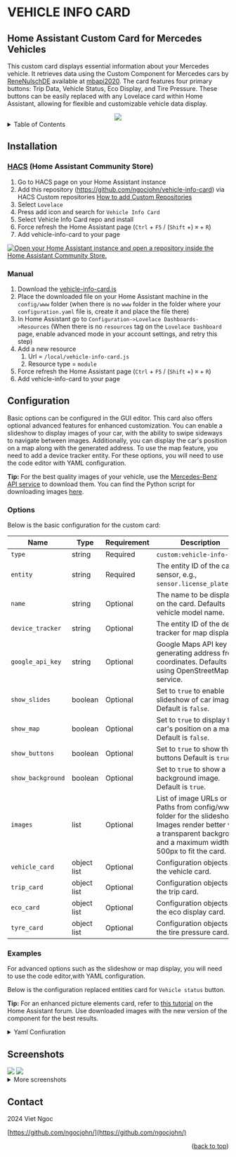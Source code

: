 # VEHICLE INFO CARD

<a name="readme-top"></a>

## Home Assistant Custom Card for Mercedes Vehicles

This custom card displays essential information about your Mercedes vehicle. It retrieves data using the Custom Component for Mercedes cars by [ReneNulschDE](https://github.com/ReneNulschDE/mbapi2020) available at [mbapi2020](https://github.com/ReneNulschDE/mbapi2020). The card features four primary buttons: Trip Data, Vehicle Status, Eco Display, and Tire Pressure. These buttons can be easily replaced with any Lovelace card within Home Assistant, allowing for flexible and customizable vehicle data display.

<div align="center">
<img src="https://raw.githubusercontent.com/ngocjohn/vehicle-info-card/main/assets/default-card.gif" />
</div>

<details>
  <summary>Table of Contents</summary>
  <ol>
    <li>
      <a href="#installation">Installation</a>
      <ul>
        <li><a href="#hacs">HACS</a></li>
        <li><a href="#manual">Manual</a></li>
      </ul>
    </li>
    <li>
      <a href="#usage">Usage</a>
      <ul>
        <li><a href="#configuration">Configuration</a></li>
        <li><a href="#options">Options</a></li>
        <li><a href="#example-config">Examples</a></li>
      </ul>
    </li>
    <li><a href="#screenshots">Screenshots</a></li>
    <li><a href="#contributing">Contributing</a></li>
    <li><a href="#license">License</a></li>
  </ol>
</details>

## Installation

### [HACS](https://hacs.xyz) (Home Assistant Community Store)

1. Go to HACS page on your Home Assistant instance
1. Add this repository (https://github.com/ngocjohn/vehicle-info-card) via HACS Custom repositories [How to add Custom Repositories](https://hacs.xyz/docs/faq/custom_repositories/)
1. Select `Lovelace`
1. Press add icon and search for `Vehicle Info Card`
1. Select Vehicle Info Card repo and install
1. Force refresh the Home Assistant page (`Ctrl` + `F5` / (`Shift` +) `⌘` + `R`)
1. Add vehicle-info-card to your page

[![Open your Home Assistant instance and open a repository inside the Home Assistant Community Store.](https://my.home-assistant.io/badges/hacs_repository.svg)](https://my.home-assistant.io/redirect/hacs_repository/?owner=ngocjohn&repository=vehicle-info-card&category=plugin)

### Manual

1. Download the [vehicle-info-card.js](https://github.com/ngocjohn/vehicle-info-card/releases/latest)
1. Place the downloaded file on your Home Assistant machine in the `config/www` folder (when there is no `www` folder in the folder where your `configuration.yaml` file is, create it and place the file there)
1. In Home Assistant go to `Configuration->Lovelace Dashboards->Resources` (When there is no `resources` tag on the `Lovelace Dashboard` page, enable advanced mode in your account settings, and retry this step)
1. Add a new resource
   1. Url = `/local/vehicle-info-card.js`
   1. Resource type = `module`
1. Force refresh the Home Assistant page (`Ctrl` + `F5` / (`Shift` +) `⌘` + `R`)
1. Add vehicle-info-card to your page

## Configuration

Basic options can be configured in the GUI editor. This card also offers optional advanced features for enhanced customization. You can enable a slideshow to display images of your car, with the ability to swipe sideways to navigate between images. Additionally, you can display the car's position on a map along with the generated address. To use the map feature, you need to add a device tracker entity. For these options, you will need to use the code editor with YAML configuration.

**Tip:** For the best quality images of your vehicle, use the [Mercedes-Benz API service](https://developer.mercedes-benz.com/products/vehicle_images/docs#) to download them. You can find the Python script for downloading images [here](https://gist.github.com/ngocjohn/b1c1f3730cc6f7079ae0d2b3bddd57ad).

### Options

Below is the basic configuration for the custom card:

| Name              | Type        | Requirement | Description                                                                                                                                                            |
| ----------------- | ----------- | ----------- | ---------------------------------------------------------------------------------------------------------------------------------------------------------------------- |
| `type`            | string      | Required    | `custom:vehicle-info-card`.                                                                                                                                            |
| `entity`          | string      | Required    | The entity ID of the car sensor, e.g., `sensor.license_plate_car`.                                                                                                     |
| `name`            | string      | Optional    | The name to be displayed on the card. Defaults vehicle model name.                                                                                                     |
| `device_tracker`  | string      | Optional    | The entity ID of the device tracker for map display.                                                                                                                   |
| `google_api_key`  | string      | Optional    | Google Maps API key for generating address from coordinates. Defaults to using OpenStreetMap service.                                                                  |
| `show_slides`     | boolean     | Optional    | Set to `true` to enable slideshow of car images. Default is `false`.                                                                                                   |
| `show_map`        | boolean     | Optional    | Set to `true` to display the car's position on a map. Default is `false`.                                                                                              |
| `show_buttons`    | boolean     | Optional    | Set to `true` to show the buttons Default is `true`.                                                                                                                   |
| `show_background` | boolean     | Optional    | Set to `true` to show a background image. Default is `true`.                                                                                                           |
| `images`          | list        | Optional    | List of image URLs or Paths from config/www folder for the slideshow. Images render better with a transparent background and a maximum width of 500px to fit the card. |
| `vehicle_card`    | object list | Optional    | Configuration objects for the vehicle card.                                                                                                                            |
| `trip_card`       | object list | Optional    | Configuration objects for the trip card.                                                                                                                               |
| `eco_card`        | object list | Optional    | Configuration objects for the eco display card.                                                                                                                        |
| `tyre_card`       | object list | Optional    | Configuration objects for the tire pressure card.                                                                                                                      |

### Examples

For advanced options such as the slideshow or map display, you will need to use the code editor,with YAML configuration.

Below is the configuration replaced entities card for `Vehicle status` button.

**Tip:** For an enhanced picture elements card, refer to [this tutorial](https://community.home-assistant.io/t/mercedes-me-component/41911/1809) on the Home Assistant forum. Use downloaded images with the new version of the component for the best results.

<details>

<summary>Yaml Confiuration</summary>

<br />

```yaml
- type: custom:vehicle-info-card
  entity: sensor.6z1_2359_car
  name: Mercedes-AMG E 43 4MATIC
  device_tracker: device_tracker.demo_paulus
  show_map: true
  show_slides: true
  show_buttons: true
  show_background: true
  images:
    - /local/benz/benz-1.png
    - /local/benz/benz-2.png
    - /local/benz/benz-3.png
    - /local/benz/benz-4.png
    - /local/benz/benz-5.png
  vehicle_card:
    - type: entities
      show_header_toggle: false
      state_color: true
      title: Vehicle status
      entities:
        - entity: lock.6z1_2359_lock
        - entity: binary_sensor.6z1_2359_park_brake_status
        - entity: binary_sensor.6z1_2359_tire_warning
        - entity: binary_sensor.6z1_2359_low_brake_fluid_warning
        - entity: binary_sensor.6z1_2359_low_coolant_level_warning
        - entity: binary_sensor.6z1_2359_engine_light_warning
        - entity: binary_sensor.6z1_2359_low_wash_water_warning
```

<img src="https://raw.githubusercontent.com/ngocjohn/vehicle-info-card/main/assets/card-example-editor.png">

</details>

## Screenshots

<img src="https://raw.githubusercontent.com/ngocjohn/vehicle-info-card/main/assets/card-dark.png" />
<img src="https://raw.githubusercontent.com/ngocjohn/vehicle-info-card/main/assets/card-light.png" />

<br />

<details>
  <summary> More screenshots </summary>
    <img src="https://raw.githubusercontent.com/ngocjohn/vehicle-info-card/main/assets/card-toggled.png" />

<p>
**Tip:** For an enhanced picture elements card, refer to <a href="https://community.home-assistant.io/t/mercedes-me-component/41911/1809"> this tutorial</a> on the Home Assistant forum. Use downloaded images with the new version of the component for the best results.
</p>
    <img src="https://raw.githubusercontent.com/ngocjohn/vehicle-info-card/main/assets/car-custom-card-warning.png" />
    <img src="https://raw.githubusercontent.com/ngocjohn/vehicle-info-card/main/assets/car-custom-card.png" />
</details>

## Contact

2024 Viet Ngoc

[https://github.com/ngocjohn/](https://github.com/ngocjohn/)

<p align="right">(<a href="#readme-top">back to top</a>)</p>
